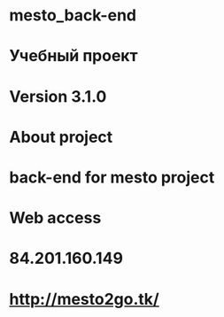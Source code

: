# mesto_back-end
# 
# Учебный проект
#
# Version 3.1.0
#
# About project
# back-end for mesto project
# 
# Web access
# 84.201.160.149
# http://mesto2go.tk/
